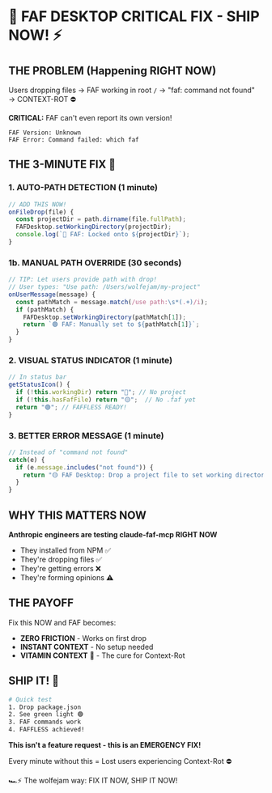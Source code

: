 # 🔴 FAF DESKTOP CRITICAL FIX - SHIP NOW! ⚡

## THE PROBLEM (Happening RIGHT NOW)
Users dropping files → FAF working in root `/` → "faf: command not found" → CONTEXT-ROT ⛔️

**CRITICAL:** FAF can't even report its own version!
```
FAF Version: Unknown
FAF Error: Command failed: which faf
```

## THE 3-MINUTE FIX 🏁

### 1. AUTO-PATH DETECTION (1 minute)
```typescript
// ADD THIS NOW!
onFileDrop(file) {
  const projectDir = path.dirname(file.fullPath);
  FAFDesktop.setWorkingDirectory(projectDir);
  console.log(`🍊 FAF: Locked onto ${projectDir}`);
}
```

### 1b. MANUAL PATH OVERRIDE (30 seconds)
```typescript
// TIP: Let users provide path with drop!
// User types: "Use path: /Users/wolfejam/my-project"
onUserMessage(message) {
  const pathMatch = message.match(/use path:\s*(.+)/i);
  if (pathMatch) {
    FAFDesktop.setWorkingDirectory(pathMatch[1]);
    return `🟢 FAF: Manually set to ${pathMatch[1]}`;
  }
}
```

### 2. VISUAL STATUS INDICATOR (1 minute)
```typescript
// In status bar
getStatusIcon() {
  if (!this.workingDir) return "🔴"; // No project
  if (!this.hasFafFile) return "🟡";  // No .faf yet
  return "🟢"; // FAFFLESS READY!
}
```

### 3. BETTER ERROR MESSAGE (1 minute)
```typescript
// Instead of "command not found"
catch(e) {
  if (e.message.includes("not found")) {
    return "🟡 FAF Desktop: Drop a project file to set working directory";
  }
}
```

## WHY THIS MATTERS NOW

**Anthropic engineers are testing claude-faf-mcp RIGHT NOW**
- They installed from NPM ✅
- They're dropping files ✅
- They're getting errors ❌
- They're forming opinions ⚠️

## THE PAYOFF

Fix this NOW and FAF becomes:
- **ZERO FRICTION** - Works on first drop
- **INSTANT CONTEXT** - No setup needed
- **VITAMIN CONTEXT** 🍊 - The cure for Context-Rot

## SHIP IT! 🏁

```bash
# Quick test
1. Drop package.json
2. See green light 🟢
3. FAF commands work
4. FAFFLESS achieved!
```

**This isn't a feature request - this is an EMERGENCY FIX!**

Every minute without this = Lost users experiencing Context-Rot ⛔️

🏎️⚡ The wolfejam way: FIX IT NOW, SHIP IT NOW!